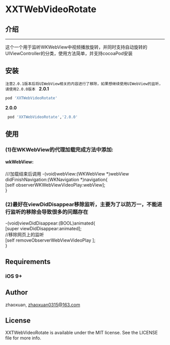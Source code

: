 # XXTWebVideoRotate

## 介绍
---
这个一个用于监听WKWebView中视频播放旋转，并同时支持自动旋转的UIViewController的分类，使用方法简单，并支持cocoaPod安装

## 安装 
``注意2.0.1版本后将UIWebView相关的内容进行了移除，如果想继续使用UIWebView的监听，请使用2.0.0版本 ``
**2.0.1**
```ruby
pod 'XXTWebVideoRotate'
```
**2.0.0**
```ruby
 pod 'XXTWebVideoRotate','2.0.0'
```

## 使用
### (1)在WKWebView的代理加载完成方法中添加:
 #### wkWebView:
 ///加载结束后调用
 -(void)webView:(WKWebView *)webView didFinishNavigation:(WKNavigation *)navigation{<br> 
     [self observerWKWebViewVideoPlay:webView];<br> 
}<br> 
### (2)最好在viewDidDisappear移除监听，主要为了以防万一，不能进行监听的移除会导致很多的问题存在<br> 
-(void)viewDidDisappear:(BOOL)animated{<br> 
    [super viewDidDisappear:animated];<br> 
     //移除网页上的监听<br> 
    [self removeObserverWebViewVideoPlay ];<br> 
}<br> 

## Requirements

### iOS  9+

## Author

zhaoxuan, zhaoxuan0315@163.com

## License

XXTWebVideoRotate is available under the MIT license. See the LICENSE file for more info.
